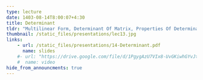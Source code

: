 ```yaml
---
type: lecture
date: 1403-08-14T8:00:07+4:30
title: Determinant
tldr: "Multilinear Form, Determinant Of Matrix, Properties Of Determinant"
thumbnail: /static_files/presentations/lec13.jpg
links: 
    - url: /static_files/presentations/14-Determinant.pdf
      name: slides
    #- url: "https://drive.google.com/file/d/1PgygAzU7VIx8-UvGKiwhGYvJtw3P0bwB/view?usp=sharing"
    #  name: video  
hide_from_announcments: true
---
```


